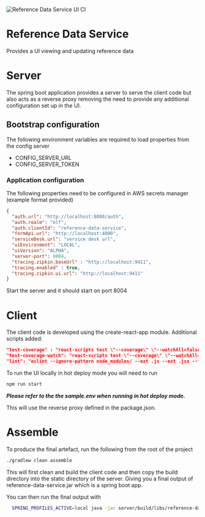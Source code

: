 ![Reference Data Service UI CI](https://github.com/DigitalPatterns/reference-data-service/workflows/Reference%20Data%20Service%20UI%20CI/badge.svg)

# Reference Data Service

Provides a UI viewing and updating reference data

# Server

The spring boot application provides a server to serve the client code but also 
acts as a reverse proxy removing the need to provide any additional configuration set up in the UI.

## Bootstrap configuration

The following environment variables are required to load properties from the config server

* CONFIG_SERVER_URL
* CONFIG_SERVER_TOKEN


### Application configuration

The following properties need to be configured in AWS secrets manager (example format provided)
```json
{
  "auth.url": "http://localhost:8080/auth",
  "auth.realm": "elf",
  "auth.clientId": "reference-data-service",
  "formApi.url": "http://localhost:4000",
  "serviceDesk.url": "service desk url",
  "uiEnvironment": "LOCAL",
  "uiVersion": "ALPHA",
  "server-port": 8004,
  "tracing.zipkin.baseUrl" : "http://localhost:9411",
  "tracing.enabled" : true,
  "tracing.zipkin.ui.url": "http://localhost:9411"
}
```

Start the server and it should start on port 8004

# Client

The client code is developed using the create-react-app module. Additional scripts added:

```json
"test-coverage" : "react-scripts test \"--coverage\" \"--watchAll=false\"",
"test-coverage-watch": "react-scripts test \"--coverage\" \"--watchAll=true\"",
"lint": "eslint --ignore-pattern node_modules/ --ext .js --ext .jsx --fix src"
```

To run the UI locally in hot deploy mode you will need to run

```bash
npm run start
```

***Please refer to the the sample.env when running in hot deploy mode.***

This will use the reverse proxy defined in the package.json.  


# Assemble

To produce the final artefact, run the following from the root of the project

```bash
./gradlew clean assemble
```

This will first clean and build the client code and then copy the build directory into the static directory of the server. Giving you a final output of
reference-data-service.jar which is a spring boot app.

You can then run the final output with

```bash
  SPRING_PROFILES_ACTIVE=local java -jar server/build/libs/reference-data-service.jar
```

